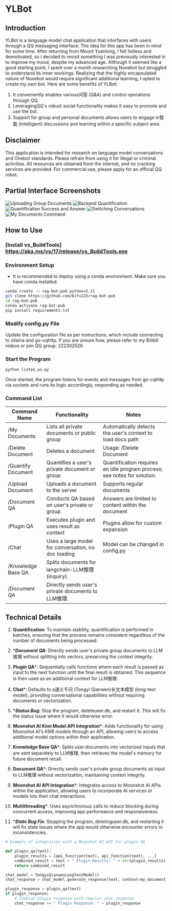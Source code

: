 # YLBot
## Introduction
YLBot is a language model chat application that interfaces with users through a QQ messaging interface. The idea for this app has been in mind for some time. After returning from Mount Yuanlong, I felt listless and demotivated, so I decided to revisit something I was previously interested in to improve my mood, despite my advanced age. Although it seemed like a good starting point, I spent over a month researching Nonebot but struggled to understand its inner workings. Realizing that the highly encapsulated nature of Nonebot would require significant additional learning, I opted to create my own bot. Here are some benefits of YLBot: 

1. It conveniently enables various问答 (Q&A) and control operations through QQ.
2. LeveragingQQ's robust social functionality makes it easy to promote and use the bot.
3. Support for group and personal documents allows users to engage in智能 (intelligent) discussions and learning within a specific subject area.

## Disclaimer
This application is intended for research on language model conversations and Onebot standards. Please refrain from using it for illegal or criminal activities. All resources are obtained from the internet, and no cracking services are provided. For commercial use, please apply for an official QQ robot.

## Partial Interface Screenshots
![Uploading Group Documents](images/上传群文档.png)
![Backend Quantification](images/后台量化.png)
![Quantification Success and Answer](images/量化成功及回答.png)
![Switching Conversations](images/切换聊天.png)
![My Documents Command](images/我的文档命令.png)

## How to Use
### [Install vs_BuildTools] <https://aka.ms/vs/17/release/vs_BuildTools.exe>
### Environment Setup
- It is recommended to deploy using a conda environment. Make sure you have conda installed.
```bash
conda create -n rag-bot-pub python=3.11
git clone https://github.com/bifu123/rag-bot-pub
cd rag-bot-pub
conda activate rag-bot-pub
pip install requirements.txt
```
### Modify config.py File
Update the configuration file as per instructions, which include connecting to ollama and go-cqhttp. If you are unsure how, please refer to my Bilibili videos or join QQ group: 222302526.

### Start the Program
```bash
python listen_ws.py
```
Once started, the program listens for events and messages from go-cqhttp via sockets and runs its logic accordingly, responding as needed.

### Command List
| Command Name    | Functionality                                    | Notes                                                 |
|----------------|--------------------------------------------------|-------------------------------------------------------|
| /My Documents   | Lists all private documents or public group       | Automatically detects the user's context to load docs path  |
| /Delete Document| Deletes a document                                 | Usage: /Delete Document|Path of the document to delete |
| /Quantify Document| Quantifies a user's private document or group     | Quantification requires an idle program process; see notes for solution. |
| /Upload Document| Uploads a document to the server                  | Supports regular documents                             |
| /Document QA    | Conducts QA based on user's private or group      | Answers are limited to content within the document       |
| /Plugin QA     | Executes plugin and uses result as context        | Plugins allow for custom expansion                     |
| /Chat           | Uses a large model for conversation, no doc loading | Model can be changed in config.py                   |
| /Knowledge Base QA| Splits documents for langchain-LLM推理 (inquiry).  |
| /Document QA| Directly sends user's private documents to LLM推理.  |


## Technical Details

1. **Quantification**: To maintain stability, quantification is performed in batches, ensuring that the process remains consistent regardless of the number of documents being processed.

2. ****Document QA***: Directly sends user's private group documents to LLM推理 without splitting into vectors, preserving the context integrity.

3. ****Plugin QA*****: Sequentially calls functions where each result is passed as input to the next function until the final result is obtained. This sequence is then used as an additional context for LLM推理.

4. ****Chat*****: Defaults to a通义千问 (Tongyi Qianwen)长文本模型 (long-text model), providing conversational capabilities without requiring documents or vectorization.

5. ****Status Bug***: Stop the program, deleteuser.db, and restart it. This will fix the status issue where it would otherwise error.

6. ****Moonshot AI Kimi Model API Integration*****: Adds functionality for using Moonshot AI's KIMI models through an API, allowing users to access additional model options within their application.

7. ****Knowledge Base QA*****: Splits user documents into vectorized inputs that are sent separately to LLM推理, then retrieves the model's memory for future document recall.

8. ****Document QA*****: Directly sends user's private group documents as input to LLM推理 without vectorization, maintaining context integrity.

9. ****Moonshot AI API Integration*****: Integrates access to Moonshot AI APIs within the application, allowing users to incorporate AI services or models into their chat interactions.

10. ****Multithreading*****: Uses asynchronous calls to reduce blocking during concurrent access, improving app performance and responsiveness.

11. ****State Bug Fix***: Stopping the program, deletinguser.db, and restarting it will fix state issues where the app would otherwise encounter errors or inconsistencies.

```python
# Example of integration with a Moonshot AI API for plugin QA

def plugin_qa(text):
    plugin_results = [api_function(text), api_function(text), ...]
    combined_result = text + " Plugin Results: " + str(plugin_results)
    return combined_result

chat_model = TongyiQianwenLongTextModel()
chat_response = chat_model.generate_response(text, context=my_document_memory)

plugin_response = plugin_qa(text)
if plugin_response:
    # Combine plugin response with regular chat response
    chat_response += " Plugin Response: " + plugin_response
```

